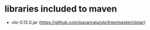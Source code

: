 libraries included to maven
===============================

* olo-0.12.0.jar (https://github.com/pavanraju/olo/tree/master/olojar)